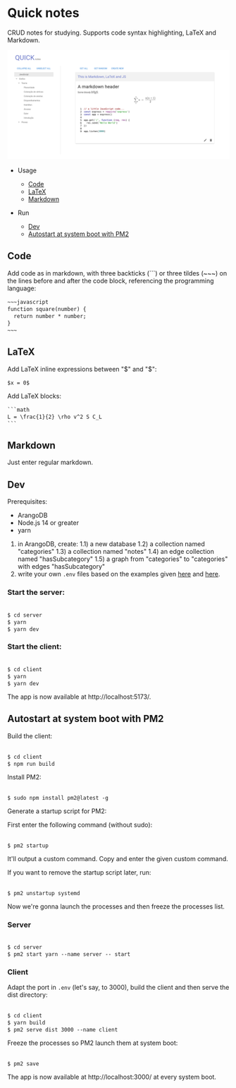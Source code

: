 # Quick notes

CRUD notes for studying. Supports code syntax highlighting, LaTeX and Markdown.

![Quick Notes interface](/screenshot.png?raw=true "Quick Notes interface")

- Usage

  - [Code](#code)
  - [LaTeX](#latex)
  - [Markdown](#markdown)

- Run
  - [Dev](#dev)
  - [Autostart at system boot with PM2](#autostart-at-system-boot-with-pm2)

## Code

Add code as in markdown, with three backticks (\`\`\`) or three tildes (\~\~\~) on the lines before and after the code block, referencing the programming language:

```
~~~javascript
function square(number) {
  return number * number;
}
~~~
```

## LaTeX

Add LaTeX inline expressions between "$" and "$":

```
$x = 0$
```

Add LaTeX blocks:

````
```math
L = \frac{1}{2} \rho v^2 S C_L
```
````

## Markdown

Just enter regular markdown.

## Dev

Prerequisites:

- ArangoDB
- Node.js 14 or greater
- yarn

1. in ArangoDB, create:
   1.1) a new database
   1.2) a collection named "categories"
   1.3) a collection named "notes"
   1.4) an edge collection named "hasSubcategory"
   1.5) a graph from "categories" to "categories" with edges "hasSubcategory"
2. write your own `.env` files based on the examples given [here][1] and [here][2].

### Start the server:

```

$ cd server
$ yarn
$ yarn dev

```

### Start the client:

```

$ cd client
$ yarn
$ yarn dev

```

The app is now available at http://localhost:5173/.

## Autostart at system boot with PM2

Build the client:

```

$ cd client
$ npm run build

```

Install PM2:

```

$ sudo npm install pm2@latest -g

```

Generate a startup script for PM2:

First enter the following command (without sudo):

```

$ pm2 startup

```

It'll output a custom command. Copy and enter the given custom command.

If you want to remove the startup script later, run:

```

$ pm2 unstartup systemd

```

Now we're gonna launch the processes and then freeze the processes list.

### Server

```

$ cd server
$ pm2 start yarn --name server -- start

```

### Client

Adapt the port in `.env` (let's say, to 3000), build the client and then serve the dist directory:

```

$ cd client
$ yarn build
$ pm2 serve dist 3000 --name client

```

Freeze the processes so PM2 launch them at system boot:

```

$ pm2 save

```

The app is now available at http://localhost:3000/ at every system boot.

[1]: https://github.com/renankrz/quick-notes/blob/main/client/.env.example
[2]: https://github.com/renankrz/quick-notes/blob/main/server/.env.example

```

```
